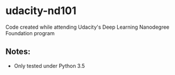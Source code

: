 # udacity-nd101
Code created while attending Udacity's Deep Learning Nanodegree Foundation program

## Notes:
* Only tested under Python 3.5
